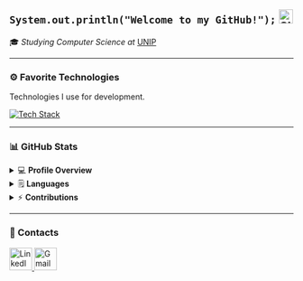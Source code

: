 <h2 align="left">
  <code>System.out.println("Welcome to my GitHub!");</code>
  <img src="https://raw.githubusercontent.com/Tarikul-Islam-Anik/Animated-Fluent-Emojis/master/Emojis/Smilies/Slightly%20Smiling%20Face.png" alt="Slightly Smiling Face" width="25" height="25">
</h2>

🎓 *Studying Computer Science at* [UNIP](https://inscricoes.unip.br/inscricao?gad_source=1&gclid=Cj0KCQjwhYS_BhD2ARIsAJTMMQbfEH2XZeB9AsRGeeM6bGZZBtJ9FstCkCiRidZNY7_nwlYrnLwKW7saAhBAEALw_wcB&gclsrc=aw.ds)

---

### ⚙ Favorite Technologies
<p align="left">Technologies I use for development.</p>

<p align="left">
  <a href="https://skillicons.dev">
    <img src="https://skillicons.dev/icons?i=java,python,html" alt="Tech Stack">
  </a>
</p>

---

### 📊 GitHub Stats

<details>
  <summary>💻 <b>Profile Overview</b></summary>
  <img src="https://github-readme-stats.vercel.app/api?username=Joaofernandes-DEV&theme=dark&show_icons=true&hide=stars&count_private=true" alt="GitHub Stats">
</details>

<details>
  <summary>🗒 <b>Languages</b></summary>
  <img src="https://github-readme-stats.vercel.app/api/top-langs/?username=Joaofernandes-DEV&layout=compact&theme=dark&langs_count=8&hide=html,css" alt="Most Used Languages">
</details>

<details>
  <summary>⚡ <b>Contributions</b></summary>
  <img src="https://github-readme-activity-graph.vercel.app/graph?username=Joaofernandes-DEV&theme=github-dark&hide_border=true" alt="Contribution Graph">
</details>

---

### 📱 Contacts
<p align="left">
  <a href="https://www.linkedin.com/in/alex-barbosa-louren%C3%A7o-b00bb0205/">
    <img src="https://skillicons.dev/icons?i=linkedin" alt="LinkedIn Alex" width="40">
  </a>
  <a href="ab1591662@gmail.com">
    <img src="https://skillicons.dev/icons?i=gmail" alt="Gmail Alex Lourenço" width="40">
  </a>
</p>
